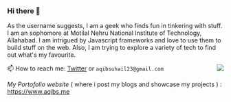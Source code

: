### Hi there 👋

<!--
**geeqib23/geeqib23** is a ✨ _special_ ✨ repository because its `README.md` (this file) appears on your GitHub profile.
-->

As the username suggests, I am a geek who finds fun in tinkering with stuff. I am an sophomore at Motilal Nehru National Institute of Technology, Allahabad. 
I am intrigued by Javascript frameworks and love to use them to build stuff on the web. Also, I am trying to explore a variety of tech to find out what's my favourite.

<img src="https://github-readme-stats.vercel.app/api/top-langs/?username=geeqib23&hide=jupyter%20notebook&layout=compact" align="right">


📫 How to reach me: [Twitter](https://twitter.com/geeqib23) or `aqibsuhail23@gmail.com`


*My Portofolio website* ( where i post my blogs and showcase my projects ) : https://www.aqibs.me
